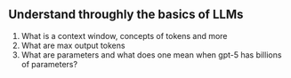 ## Understand throughly the basics of LLMs

1. What is a context window, concepts of tokens and more
2. What are max output tokens
3. What are parameters and what does one mean when gpt-5 has billions of parameters?


